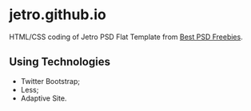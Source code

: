 # jetro.github.io
HTML/CSS coding of Jetro PSD Flat Template from [Best PSD Freebies](http://www.bestpsdfreebies.com/freebie/pay-with-a-tweet-friday-jetro-psd-theme/).


## Using Technologies
* Twitter Bootstrap;
* Less;
* Adaptive Site.
